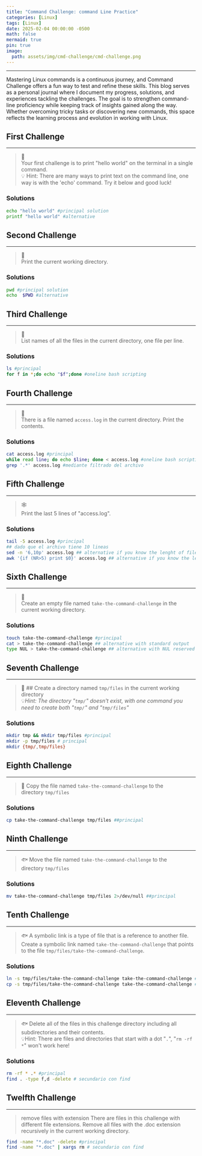 ```yaml
---
title: "Command Challenge: command Line Practice"
categories: [Linux]
tags: [Linux]
date: 2025-02-04 00:00:00 -0500
math: false
mermaid: true
pin: true
image:
  path: assets/img/cmd-challenge/cmd-challenge.png
---
```

---

Mastering Linux commands is a continuous journey, and Command Challenge offers a fun way to test and refine these skills. This blog serves as a personal journal where I document my progress, solutions, and experiences tackling the challenges. The goal is to strengthen command-line proficiency while keeping track of insights gained along the way. Whether overcoming tricky tasks or discovering new commands, this space reflects the learning process and evolution in working with Linux.

## First Challenge

---

> 🐌  
> Your first challenge is to print "hello world" on the terminal in a single command.  
> 💡 Hint: There are many ways to print text on the command line, one way is with the 'echo' command. Try it below and good luck!

### Solutions

```bash
echo "hello world" #principal solution
printf "hello world" #alternative
```

## Second Challenge

---

> 🦋  
> Print the current working directory.

### Solutions

```bash
pwd #principal solution
echo  $PWD #alternative
```

## Third Challenge

---

> 🐛  
> List names of all the files in the current directory, one file per line.

### Solutions

```bash
ls #principal
for f in *;do echo "$f";done #oneline bash scripting
```

## Fourth Challenge

---

> 🦗  
> There is a file named `access.log` in the current directory. Print the contents.

### Solutions

```bash
cat access.log #principal
while read line; do echo $line; done < access.log #oneline bash scripting
grep '.*' access.log #mediante filtrado del archivo
```

## Fifth Challenge

---

> 🕸️  
> Print the last 5 lines of "access.log".

### Solutions

```bash
tail -5 access.log #principal
## dado que el archivo tiene 10 lineas
sed -n '6,10p' access.log ## alternative if you know the lenght of file
awk '{if (NR>5) print $0}' access.log ## alternative if you know the lenght of file
```

## Sixth Challenge

---

> 🐬  
> Create an empty file named `take-the-command-challenge` in the current working directory.

### Solutions

```bash
touch take-the-command-challenge #principal
cat > take-the-command-challenge ## alternative with standard output
type NUL > take-the-command-challenge ## alternative with NUL reserved word and standar output
```

## Seventh Challenge

---

> 🐬 ## Create a directory named `tmp/files` in the current working directory  
> 💡_Hint: The directory "`tmp/`" doesn't exist, with one command you need to create both "`tmp/`" and "`tmp/files`"_

### Solutions

```bash
mkdir tmp && mkdir tmp/files #principal
mkdir -p tmp/files # principal
mkdir {tmp/,tmp/files}
```

## Eighth Challenge

---

> 🐬 Copy the file named `take-the-command-challenge` to the directory `tmp/files`

### Solutions

```bash
cp take-the-command-challenge tmp/files ##principal
```

## Ninth Challenge

---

> 🐟 Move the file named `take-the-command-challenge` to the directory `tmp/files`

### Solutions

```bash
mv take-the-command-challenge tmp/files 2>/dev/null ##principal
```

## Tenth Challenge

---

> 🐟 A symbolic link is a type of file that is a reference to another file.  
> Create a symbolic link named `take-the-command-challenge` that points to the file `tmp/files/take-the-command-challenge`.

### Solutions

```bash
ln -s tmp/files/take-the-command-challenge take-the-command-challenge ##principal
cp -s tmp/files/take-the-command-challenge take-the-command-challenge ## copia de archivo simbolica
```

## Eleventh Challenge

---

> 🐟 Delete all of the files in this challenge directory including all subdirectories and their contents.  
> 💡Hint: There are files and directories that start with a dot "`.`", "`rm -rf *`" won't work here!

### Solutions

```bash
rm -rf * .* #principal
find . -type f,d -delete # secundario con find
```

## Twelfth Challenge

---
> remove files with extension
> There are files in this challenge with different file extensions. Remove all files with the .doc extension recursively in the current working directory.

```bash
find -name "*.doc" -delete #principal
find -name "*.doc" | xargs rm # secundario con find
```
